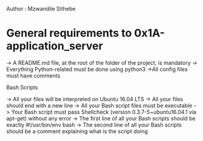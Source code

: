 Author : Mzwandile Sithebe

# General requirements to 0x1A-application_server
-> A README.md file, at the root of the folder of the project, is mandatory
-> Everything Python-related must be done using python3
->All config files must have comments

Bash Scripts

-> All your files will be interpreted on Ubuntu 16.04 LTS
-> All your files should end with a new line
-> All your Bash script files must be executable
-> Your Bash script must pass Shellcheck (version 0.3.7-5~ubuntu16.04.1 via apt-get) without any error
-> The first line of all your Bash scripts should be exactly #!/usr/bin/env bash
-> The second line of all your Bash scripts should be a comment explaining what is the script doing
